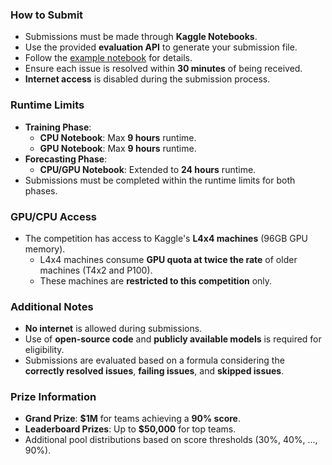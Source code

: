 ### **How to Submit**
- Submissions must be made through **Kaggle Notebooks**.
- Use the provided **evaluation API** to generate your submission file.
- Follow the [example notebook](https://www.kaggle.com/competitions/konwinski-prize) for details.
- Ensure each issue is resolved within **30 minutes** of being received.
- **Internet access** is disabled during the submission process.

### **Runtime Limits**
- **Training Phase**:
  - **CPU Notebook**: Max **9 hours** runtime.
  - **GPU Notebook**: Max **9 hours** runtime.
- **Forecasting Phase**:
  - **CPU/GPU Notebook**: Extended to **24 hours** runtime.
- Submissions must be completed within the runtime limits for both phases.

### **GPU/CPU Access**
- The competition has access to Kaggle's **L4x4 machines** (96GB GPU memory).
  - L4x4 machines consume **GPU quota at twice the rate** of older machines (T4x2 and P100).
  - These machines are **restricted to this competition** only.

### **Additional Notes**
- **No internet** is allowed during submissions.
- Use of **open-source code** and **publicly available models** is required for eligibility.
- Submissions are evaluated based on a formula considering the **correctly resolved issues**, **failing issues**, and **skipped issues**.

### **Prize Information**
- **Grand Prize**: **$1M** for teams achieving a **90% score**.
- **Leaderboard Prizes**: Up to **$50,000** for top teams.
- Additional pool distributions based on score thresholds (30%, 40%, ..., 90%).
